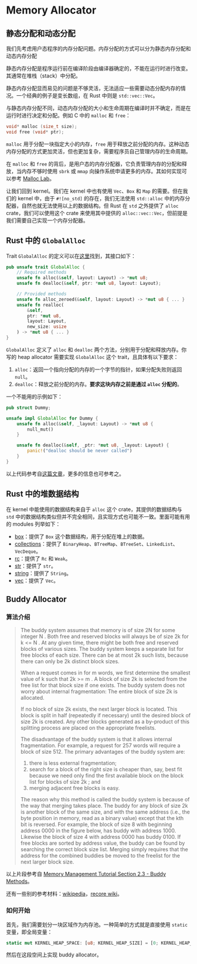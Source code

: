 # Memory Allocator

## 静态分配和动态分配

我们先考虑用户态程序的内存分配问题。内存分配的方式可以分为静态内存分配和动态内存分配

静态内存分配是程序运行前在编译阶段由编译器确定的，不能在运行时进行改变。其通常在堆栈（stack）中分配。

静态内存分配显而易见的问题是不够灵活，无法适应一些需要动态分配内存的情况。一个经典的例子是变长数组，在 Rust 中则是 `std::vec::Vec`。

与静态内存分配不同，动态内存分配的大小和生命周期在编译时并不确定，而是在运行时进行决定和分配。例如 C 中的 `malloc` 和 `free`：

```C
void* malloc (size_t size);
void free (void* ptr);
```

`malloc` 用于分配一块指定大小的内存，`free` 用于释放之前分配的内存。这种动态内存分配的方式更加灵活，但也更加复杂，需要程序员自己管理内存的生命周期。

在 `malloc` 和 `free` 的背后，是用户态的内存分配器，它负责管理内存的分配和释放，当内存不够时使用 `sbrk` 或 `mmap` 向操作系统申请更多的内存。其如何实现可以参考 [Malloc Lab](https://www.cs.cmu.edu/afs/cs/academic/class/15213-f10/www/labs/malloclab-writeup.pdf)。

让我们回到 kernel。我们在 kernel 中也有使用 `Vec`、`Box` 和 `Map` 的需要。但在我们的 kernel 中，由于 `#![no_std]` 的存在，我们无法使用 `std::alloc` 中的内存分配器，自然也就无法使用以上的数据结构。但 Rust 在 `std` 之外提供了 `alloc` crate，我们可以使用这个 crate 来使用其中提供的 `alloc::vec::Vec`，但前提是我们需要自己实现一个内存分配器。

## Rust 中的 `GlobalAlloc`

Trait `GlobalAlloc` 的定义可以在[这里](https://doc.rust-lang.org/std/alloc/trait.GlobalAlloc.html)找到，其接口如下：

```rust
pub unsafe trait GlobalAlloc {
    // Required methods
    unsafe fn alloc(&self, layout: Layout) -> *mut u8;
    unsafe fn dealloc(&self, ptr: *mut u8, layout: Layout);

    // Provided methods
    unsafe fn alloc_zeroed(&self, layout: Layout) -> *mut u8 { ... }
    unsafe fn realloc(
        &self,
        ptr: *mut u8,
        layout: Layout,
        new_size: usize
    ) -> *mut u8 { ... }
}
```

`GlobalAlloc` 定义了 `alloc` 和 `dealloc` 两个方法，分别用于分配和释放内存。你写的 heap allocator 需要实现 `GlobalAlloc` 这个 trait，且具体有以下要求：

1. `alloc`：返回一个指向分配的内存的一个字节的指针，如果分配失败则返回 `null`。
2. `dealloc`：释放之前分配的内存。**要求这块内存之前是通过 `alloc` 分配的**。

一个不能用的示例如下：

```rust
pub struct Dummy;

unsafe impl GlobalAlloc for Dummy {
    unsafe fn alloc(&self, _layout: Layout) -> *mut u8 {
        null_mut()
    }

    unsafe fn dealloc(&self, _ptr: *mut u8, _layout: Layout) {
        panic!("dealloc should be never called")
    }
}
```

以上代码参考自[这篇文章](https://os.phil-opp.com/heap-allocation/#the-globalalloc-trait)，更多的信息也可参考之。

## Rust 中的堆数据结构

在 kernel 中能使用的数据结构来自于 `alloc` 这个 crate，其提供的数据结构与 `std` 中的数据结构类似但并不完全相同，且实现方式也可能不一致。里面可能有用的 modules 列举如下：

- [box](https://doc.rust-lang.org/alloc/boxed/index.html)：提供了 `Box` 这个数据结构，用于分配在堆上的数据。
- [collections](https://doc.rust-lang.org/alloc/collections/index.html)：提供了 `BinaryHeap`、`BTreeMap`、`BTreeSet`、`LinkedList`、`VecDeque`。
- [rc](https://doc.rust-lang.org/alloc/rc/index.html)：提供了 `Rc` 和 `Weak`。
- [str](https://doc.rust-lang.org/alloc/str/index.html)：提供了 `str`。
- [string](https://doc.rust-lang.org/alloc/string/index.html)：提供了 `String`。
- [vec](https://doc.rust-lang.org/alloc/vec/index.html)：提供了 `Vec`。

## Buddy Allocator

### 算法介绍

> The buddy system assumes that memory is of size  2N  for some integer  N . Both free and reserved blocks will always be of size  2k  for  k <= N . At any given time, there might be both free and reserved blocks of various sizes. The buddy system keeps a separate list for free blocks of each size. There can be at most  2k  such lists, because there can only be  2k  distinct block sizes.
>
> When a request comes in for m words, we first determine the smallest value of k such that  2k >= m  . A block of size  2k  is selected from the free list for that block size if one exists. The buddy system does not worry about internal fragmentation: The entire block of size  2k  is allocated.
>
> If no block of size  2k  exists, the next larger block is located. This block is split in half (repeatedly if necessary) until the desired block of size  2k  is created. Any other blocks generated as a by-product of this splitting process are placed on the appropriate freelists.
>
> The disadvantage of the buddy system is that it allows internal fragmentation. For example, a request for 257 words will require a block of size 512. The primary advantages of the buddy system are:
>
>  1. there is less external fragmentation;
>  2. search for a block of the right size is cheaper than, say, best fit because we need only find the first available block on the block list for blocks of size  2k ; and
>  3. merging adjacent free blocks is easy.
>
> The reason why this method is called the buddy system is because of the way that merging takes place. The buddy for any block of size  2k  is another block of the same size, and with the same address (i.e., the byte position in memory, read as a binary value) except that the kth bit is reversed. For example, the block of size 8 with beginning address 0000 in the figure below, has buddy with address 1000. Likewise the block of size 4 with address 0000 has buddy 0100. If free blocks are sorted by address value, the buddy can be found by searching the correct block size list. Merging simply requires that the address for the combined buddies be moved to the freelist for the next larger block size.

以上片段参考自 [Memory Management Tutorial Section 2.3 - Buddy Methods](https://research.cs.vt.edu/AVresearch/MMtutorial/buddy.php)。

还有一些别的参考材料：[wikipedia](https://en.wikipedia.org/wiki/Buddy_memory_allocation)，[recore wiki](https://github.com/Celve/recore/wiki/Allocator#buddy-allocator)。

### 如何开始

首先，我们需要划分一块区域作为内存池。一种简单的方式就是直接使用 `static` 变量，即全局变量：

```rust
static mut KERNEL_HEAP_SPACE: [u8; KERNEL_HEAP_SIZE] = [0; KERNEL_HEAP_SIZE];
```

然后在这段空间上实现 buddy allocator。

